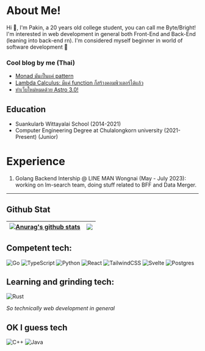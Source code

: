 # About Me!

Hi 👋, I'm Pakin, a 20 years old college student, you can call me Byte/Bright! I'm interested in web development in general both Front-End and Back-End (leaning into back-end rn). I'm considered myself beginner in world of software development 👶

### Cool blog by me (Thai)
- [Monad มันเป็นแค่ pattern](https://pkpt.dev/blog/monad-101)
- [Lambda Calculus: มีแค่ function ก็สร้างคอมพิวเตอร์ได้แล้ว](https://pkpt.dev/blog/lambda-calculus)
- [ทำเว็บใหม่หมดด้วย Astro 3.0!](https://pkpt.dev/blog/astro-new-site)

## Education

-   Suankularb Wittayalai School (2014-2021)
-   Computer Engineering Degree at Chulalongkorn university (2021-Present) (Junior)

# Experience
1.  Golang Backend Intership @ LINE MAN Wongnai (May - July 2023): working on lm-search team, doing stuff related to BFF and Data Merger. 
---

## Github Stat

| <a href="https://github.com/anuraghazra/github-readme-stats"><img align="center" src="https://github-readme-stats.vercel.app/api?username=OnFireByte&show_icons=true&theme=buefy&hide_border=true" alt="Anurag's github stats" /></a> | <a href="https://github.com/anuraghazra/github-readme-stats"><img align="center" src="https://github-readme-stats.vercel.app/api/top-langs/?username=OnFireByte&layout=compact&theme=buefy&hide_border=true&hide=html,SCSS,CSS,java&exclude_repo=.dotfiles,embed-lab-final-hardware" /></a> |
| ------------------------------------------------------------------------------------------------------------------------------------------------------------------------------------------------------------------------------------- | ------------------------------------------------------------------------------------------------------------------------------------------------------------------------------------------------------------------- |

## Competent tech:
![Go](https://img.shields.io/badge/go-%2300ADD8.svg?style=for-the-badge&logo=go&logoColor=white)
![TypeScript](https://img.shields.io/badge/typescript-%23007ACC.svg?style=for-the-badge&logo=typescript&logoColor=white)
![Python](https://img.shields.io/badge/python-3670A0?style=for-the-badge&logo=python&logoColor=ffdd54)
![React](https://img.shields.io/badge/react-%2320232a.svg?style=for-the-badge&logo=react&logoColor=%2361DAFB)
![TailwindCSS](https://img.shields.io/badge/tailwindcss-%2338B2AC.svg?style=for-the-badge&logo=tailwind-css&logoColor=white)
![Svelte](https://img.shields.io/badge/svelte-%23f1413d.svg?style=for-the-badge&logo=svelte&logoColor=white)
![Postgres](https://img.shields.io/badge/postgres-%23316192.svg?style=for-the-badge&logo=postgresql&logoColor=white)

## Learning and grinding tech:
![Rust](https://img.shields.io/badge/rust-%23000000.svg?style=for-the-badge&logo=rust&logoColor=white)


*So technically web development in general*

## OK I guess tech
![C++](https://img.shields.io/badge/c++-%2300599C.svg?style=for-the-badge&logo=c%2B%2B&logoColor=white)
![Java](https://img.shields.io/badge/java-%23ED8B00.svg?style=for-the-badge&logo=java&logoColor=white)
